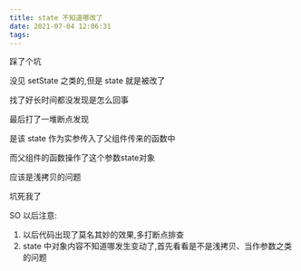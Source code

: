 ```yaml
---
title: state 不知道哪改了
date: 2021-07-04 12:06:31
tags:
---
```


踩了个坑

没见 setState 之类的,但是 state 就是被改了

找了好长时间都没发现是怎么回事

最后打了一堆断点发现

是该 state 作为实参传入了父组件传来的函数中

而父组件的函数操作了这个参数state对象

应该是浅拷贝的问题

坑死我了

SO 以后注意:

1. 以后代码出现了莫名其妙的效果,多打断点排查
2. state 中对象内容不知道哪发生变动了,首先看看是不是浅拷贝、当作参数之类的问题
